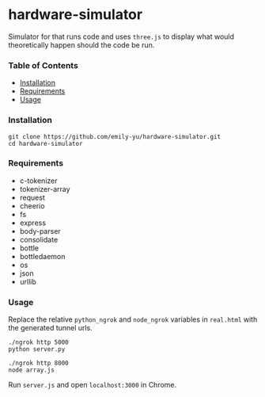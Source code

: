 # hardware-simulator
Simulator for that runs code and uses `three.js` to display what would theoretically happen should the code be run.

### Table of Contents
- [Installation](#installation)
- [Requirements](#requirements)
- [Usage](#usage)

### Installation
    git clone https://github.com/emily-yu/hardware-simulator.git
    cd hardware-simulator
    
### Requirements
- c-tokenizer
- tokenizer-array
- request
- cheerio
- fs
- express
- body-parser
- consolidate
- bottle
- bottledaemon
- os
- json
- urllib
    
### Usage

Replace the relative `python_ngrok` and `node_ngrok` variables in `real.html` with the generated tunnel urls.

    ./ngrok http 5000
    python server.py
    
	./ngrok http 8000
	node array.js
	
Run `server.js` and open `localhost:3000` in Chrome.